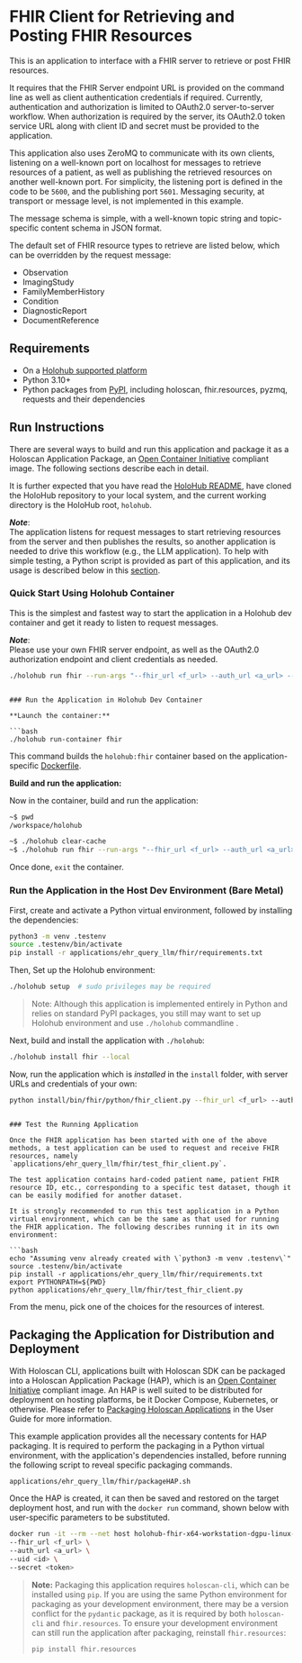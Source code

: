# FHIR Client for Retrieving and Posting FHIR Resources

This is an application to interface with a FHIR server to retrieve or post FHIR resources.

It requires that the FHIR Server endpoint URL is provided on the command line as well as client authentication credentials if required. Currently, authentication and authorization is limited to OAuth2.0 server-to-server workflow. When authorization is required by the server, its OAuth2.0 token service URL along with client ID and secret must be provided to the application.

This application also uses ZeroMQ to communicate with its own clients, listening on a well-known port on localhost for messages to retrieve resources of a patient, as well as publishing the retrieved resources on another well-known port. For simplicity, the listening port is defined in the code to be `5600`, and the publishing port `5601`. Messaging security, at transport or message level, is not implemented in this example.

The message schema is simple, with a well-known topic string and topic-specific content schema in JSON format.

The default set of FHIR resource types to retrieve are listed below, which can be overridden by the request message:

- Observation
- ImagingStudy
- FamilyMemberHistory
- Condition
- DiagnosticReport
- DocumentReference

## Requirements

- On a [Holohub supported platform](../../README.md#supported-platforms)
- Python 3.10+
- Python packages from [PyPI](https://pypi.org), including holoscan, fhir.resources, pyzmq, requests and their dependencies

## Run Instructions

There are several ways to build and run this application and package it as a Holoscan Application Package, an [Open Container Initiative](https://opencontainers.org/) compliant image. The following sections describe each in detail.

It is further expected that you have read the [HoloHub README](../../../README.md), have cloned the HoloHub repository to your local system, and the current working directory is the HoloHub root, `holohub`.

**_Note_**:  
The application listens for request messages to start retrieving resources from the server and then publishes the results, so another application is needed to drive this workflow (e.g., the LLM application). To help with simple testing, a Python script is provided as part of this application, and its usage is described below in this [section](#test-the-running-application).

### Quick Start Using Holohub Container

This is the simplest and fastest way to start the application in a Holohub dev container and get it ready to listen to request messages.

**_Note_**:  
Please use your own FHIR server endpoint, as well as the OAuth2.0 authorization endpoint and client credentials as needed.

```bash
./holohub run fhir --run-args "--fhir_url <f_url> --auth_url <a_url> --uid <id> --secret <token>"
```
```

### Run the Application in Holohub Dev Container

**Launch the container:**

```bash
./holohub run-container fhir
```

This command builds the `holohub:fhir` container based on the application-specific [Dockerfile](./Dockerfile).

**Build and run the application:**

Now in the container, build and run the application:

```bash
~$ pwd
/workspace/holohub

~$ ./holohub clear-cache
~$ ./holohub run fhir --run-args "--fhir_url <f_url> --auth_url <a_url> --uid <id> --secret <token>"
```

Once done, `exit` the container.

### Run the Application in the Host Dev Environment (Bare Metal)

First, create and activate a Python virtual environment, followed by installing the dependencies:

```bash
python3 -m venv .testenv
source .testenv/bin/activate
pip install -r applications/ehr_query_llm/fhir/requirements.txt
```

Then, Set up the Holohub environment:

```bash
./holohub setup  # sudo privileges may be required
```

> Note: Although this application is implemented entirely in Python and relies on standard PyPI packages, you still may want to set up Holohub environment and use `./holohub` commandline .

Next, build and install the application with `./holohub`:

```bash
./holohub install fhir --local
```

Now, run the application which is _installed_ in the `install` folder, with server URLs and credentials of your own:

```bash
python install/bin/fhir/python/fhir_client.py --fhir_url <f_url> --auth_url <a_url> --uid <id> --secret <token>
```
```

### Test the Running Application

Once the FHIR application has been started with one of the above methods, a test application can be used to request and receive FHIR resources, namely `applications/ehr_query_llm/fhir/test_fhir_client.py`.

The test application contains hard-coded patient name, patient FHIR resource ID, etc., corresponding to a specific test dataset, though it can be easily modified for another dataset.

It is strongly recommended to run this test application in a Python virtual environment, which can be the same as that used for running the FHIR application. The following describes running it in its own environment:

```bash
echo "Assuming venv already created with \`python3 -m venv .testenv\`"
source .testenv/bin/activate
pip install -r applications/ehr_query_llm/fhir/requirements.txt
export PYTHONPATH=${PWD}
python applications/ehr_query_llm/fhir/test_fhir_client.py
```

From the menu, pick one of the choices for the resources of interest.

## Packaging the Application for Distribution and Deployment

With Holoscan CLI, applications built with Holoscan SDK can be packaged into a Holoscan Application Package (HAP), which is an [Open Container Initiative](https://opencontainers.org/) compliant image. An HAP is well suited to be distributed for deployment on hosting platforms, be it Docker Compose, Kubernetes, or otherwise. Please refer to [Packaging Holoscan Applications](https://docs.nvidia.com/holoscan/sdk-user-guide/holoscan_packager.html) in the User Guide for more information.

This example application provides all the necessary contents for HAP packaging. It is required to perform the packaging in a Python virtual environment, with the application's dependencies installed, before running the following script to reveal specific packaging commands.
```bash
applications/ehr_query_llm/fhir/packageHAP.sh
```

Once the HAP is created, it can then be saved and restored on the target deployment host, and run with the `docker run` command, shown below with user-specific parameters to be substituted.
```bash
docker run -it --rm --net host holohub-fhir-x64-workstation-dgpu-linux-amd64:1.0 \
--fhir_url <f_url> \
--auth_url <a_url> \
--uid <id> \
--secret <token>
```

> **Note:** Packaging this application requires `holoscan-cli`, which can be installed using `pip`. If you are using the same Python environment for packaging as your development environment, there may be a version conflict for the `pydantic` package, as it is required by both `holoscan-cli` and `fhir.resources`. To ensure your development environment can still run the application after packaging, reinstall `fhir.resources`:
>
> ```bash
> pip install fhir.resources
> ```
